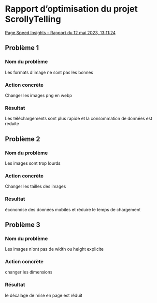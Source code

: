# Rapport d’optimisation du projet ScrollyTelling

[Page Speed Insights - Rapport du 12 mai 2023, 13:11:24](https://pagespeed.web.dev/analysis/https-v1ti0-github-io-Le-Lapin/jdiwtsy0se?form_factor=desktop)

## Problème 1

### Nom du problème 
Les formats d'image ne sont pas les bonnes
### Action concrète
Changer les images png en webp
### Résultat
Les téléchargements sont plus rapide et la consommation de données est réduite

## Problème 2

### Nom du problème 
Les images sont trop lourds
### Action concrète
Changer les tailles des images
### Résultat
économise des données mobiles et réduire le temps de chargement

## Problème 3

### Nom du problème 
Les images n'ont pas de width ou height explicite
### Action concrète
changer les dimensions
### Résultat
le décalage de mise en page est réduit
